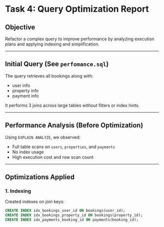 # Task 4: Query Optimization Report

## Objective
Refactor a complex query to improve performance by analyzing execution plans and applying indexing and simplification.

---

## Initial Query (See `perfomance.sql`)
The query retrieves all bookings along with:
- user info
- property info
- payment info

It performs 3 joins across large tables without filters or index hints.

---

## Performance Analysis (Before Optimization)
Using `EXPLAIN ANALYZE`, we observed:
- Full table scans on `users`, `properties`, and `payments`
- No index usage
- High execution cost and row scan count

---

## Optimizations Applied

### 1. Indexing
Created indexes on join keys:
```sql
CREATE INDEX idx_bookings_user_id ON bookings(user_id);
CREATE INDEX idx_bookings_property_id ON bookings(property_id);
CREATE INDEX idx_payments_booking_id ON payments(booking_id);
